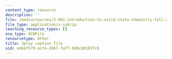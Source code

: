 ```yaml
---
content_type: resource
description: ''
file: /media/courses/3-091-introduction-to-solid-state-chemistry-fall-2018/edebf579acf42667faf79d8c801837c6_YROT1JTNLWs.srt
file_type: application/x-subrip
learning_resource_types: []
ocw_type: OCWFile
resourcetype: Other
title: 3play caption file
uid: edebf579-acf4-2667-faf7-9d8c801837c6
---
```

